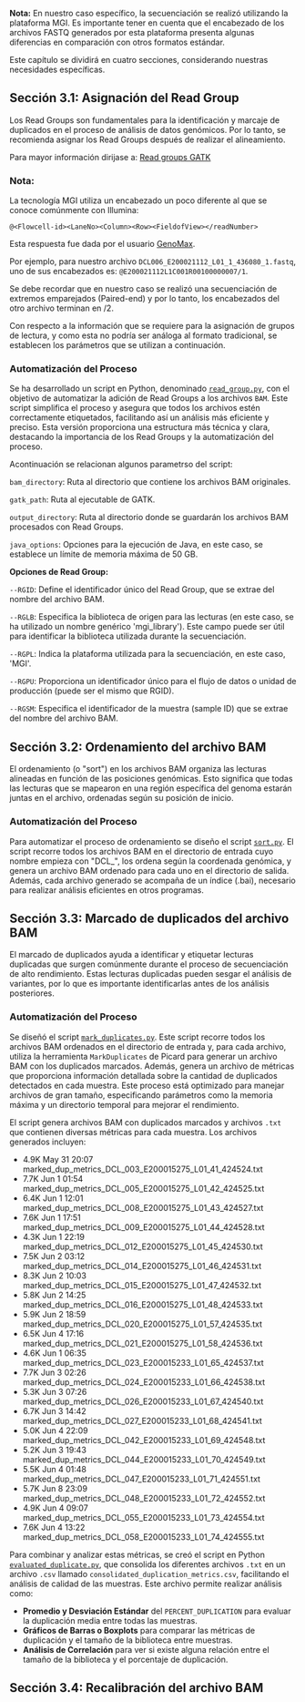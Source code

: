 **Nota:** En nuestro caso específico, la secuenciación se realizó utilizando la plataforma MGI. Es importante tener en cuenta que el encabezado de los archivos FASTQ generados por esta plataforma presenta algunas diferencias en comparación con otros formatos estándar.

Este capítulo se dividirá en cuatro secciones, considerando nuestras necesidades específicas.

## Sección 3.1: Asignación del Read Group

Los Read Groups son fundamentales para la identificación y marcaje de duplicados en el proceso de análisis de datos genómicos. Por lo tanto, se recomienda asignar los Read Groups después de realizar el alineamiento.

Para mayor información dirijase a: [Read groups GATK](https://gatk.broadinstitute.org/hc/en-us/articles/360035890671-Read-groups)

### Nota:

La tecnología MGI utiliza un encabezado un poco diferente al que se conoce comúnmente con Illumina:

`@<Flowcell-id><LaneNo><Column><Row><FieldofView></readNumber>`

Esta respuesta fue dada por el usuario [GenoMax](https://www.seqanswers.com/forum/sequencing-technologies-companies/mgiseq-fka-complete-genomics/326115-g400-fastq-header-description).

Por ejemplo, para nuestro archivo `DCL006_E200021112_L01_1_436080_1.fastq`, uno de sus encabezados es: `@E200021112L1C001R00100000007/1`.

Se debe recordar que en nuestro caso se realizó una secuenciación de extremos emparejados (Paired-end) y por lo tanto, los encabezados del otro archivo terminan en /2.

Con respecto a la información que se requiere para la asignación de grupos de lectura, y como esta no podría ser análoga al formato tradicional, se establecen los parámetros que se utilizan a continuación.


### Automatización del Proceso
Se ha desarrollado un script en Python, denominado [`read_group.py`](read_group.py), con el objetivo de automatizar la adición de Read Groups a los archivos `BAM`. Este script simplifica el proceso y asegura que todos los archivos estén correctamente etiquetados, facilitando así un análisis más eficiente y preciso. Esta versión proporciona una estructura más técnica y clara, destacando la importancia de los Read Groups y la automatización del proceso.

Acontinuación se relacionan algunos parametrso del script: 

`bam_directory`: Ruta al directorio que contiene los archivos BAM originales.

`gatk_path`: Ruta al ejecutable de GATK.

`output_directory`: Ruta al directorio donde se guardarán los archivos BAM procesados con Read Groups.

`java_options`: Opciones para la ejecución de Java, en este caso, se establece un límite de memoria máxima de 50 GB.

**Opciones de Read Group:**

`--RGID`: Define el identificador único del Read Group, que se extrae del nombre del archivo BAM.

`--RGLB`: Especifica la biblioteca de origen para las lecturas (en este caso, se ha utilizado un nombre genérico 'mgi_library'). Este campo puede ser útil para identificar la biblioteca utilizada durante la secuenciación.

`--RGPL`: Indica la plataforma utilizada para la secuenciación, en este caso, 'MGI'.

`--RGPU`: Proporciona un identificador único para el flujo de datos o unidad de producción (puede ser el mismo que RGID).

`--RGSM`: Especifica el identificador de la muestra (sample ID) que se extrae del nombre del archivo BAM.

## Sección 3.2: Ordenamiento del archivo BAM

El ordenamiento (o "sort") en los archivos BAM organiza las lecturas alineadas en función de las posiciones genómicas. Esto significa que todas las lecturas que se mapearon en una región específica del genoma estarán juntas en el archivo, ordenadas según su posición de inicio.

### Automatización del Proceso

Para automatizar el proceso de ordenamiento se diseño el script [`sort.py`](sort.py). El script recorre todos los archivos BAM en el directorio de entrada cuyo nombre empieza con "DCL_", los ordena según la coordenada genómica, y genera un archivo BAM ordenado para cada uno en el directorio de salida. Además, cada archivo generado se acompaña de un índice (.bai), necesario para realizar análisis eficientes en otros programas.

## Sección 3.3: Marcado de duplicados del archivo BAM

El marcado de duplicados ayuda a identificar y etiquetar lecturas duplicadas que surgen comúnmente durante el proceso de secuenciación de alto rendimiento. Estas lecturas duplicadas pueden sesgar el análisis de variantes, por lo que es importante identificarlas antes de los análisis posteriores.

### Automatización del Proceso

Se diseñó el script [`mark_duplicates.py`](mark_duplicates.py). Este script recorre todos los archivos BAM ordenados en el directorio de entrada y, para cada archivo, utiliza la herramienta `MarkDuplicates` de Picard para generar un archivo BAM con los duplicados marcados. Además, genera un archivo de métricas que proporciona información detallada sobre la cantidad de duplicados detectados en cada muestra. Este proceso está optimizado para manejar archivos de gran tamaño, especificando parámetros como la memoria máxima y un directorio temporal para mejorar el rendimiento.

El script genera archivos BAM con duplicados marcados y archivos `.txt` que contienen diversas métricas para cada muestra. Los archivos generados incluyen:

- 4.9K May 31 20:07 marked_dup_metrics_DCL_003_E200015275_L01_41_424524.txt
- 7.7K Jun  1 01:54 marked_dup_metrics_DCL_005_E200015275_L01_42_424525.txt
- 6.4K Jun  1 12:01 marked_dup_metrics_DCL_008_E200015275_L01_43_424527.txt
- 7.6K Jun  1 17:51 marked_dup_metrics_DCL_009_E200015275_L01_44_424528.txt
- 4.3K Jun  1 22:19 marked_dup_metrics_DCL_012_E200015275_L01_45_424530.txt
- 7.5K Jun  2 03:12 marked_dup_metrics_DCL_014_E200015275_L01_46_424531.txt
- 8.3K Jun  2 10:03 marked_dup_metrics_DCL_015_E200015275_L01_47_424532.txt
- 5.8K Jun  2 14:25 marked_dup_metrics_DCL_016_E200015275_L01_48_424533.txt
- 5.9K Jun  2 18:59 marked_dup_metrics_DCL_020_E200015275_L01_57_424535.txt
- 6.5K Jun  4 17:16 marked_dup_metrics_DCL_021_E200015275_L01_58_424536.txt
- 4.6K Jun  1 06:35 marked_dup_metrics_DCL_023_E200015233_L01_65_424537.txt
- 7.7K Jun  3 02:26 marked_dup_metrics_DCL_024_E200015233_L01_66_424538.txt
- 5.3K Jun  3 07:26 marked_dup_metrics_DCL_026_E200015233_L01_67_424540.txt
- 6.7K Jun  3 14:42 marked_dup_metrics_DCL_027_E200015233_L01_68_424541.txt
- 5.0K Jun  4 22:09 marked_dup_metrics_DCL_042_E200015233_L01_69_424548.txt
- 5.2K Jun  3 19:43 marked_dup_metrics_DCL_044_E200015233_L01_70_424549.txt
- 5.5K Jun  4 01:48 marked_dup_metrics_DCL_047_E200015233_L01_71_424551.txt
- 5.7K Jun  8 23:09 marked_dup_metrics_DCL_048_E200015233_L01_72_424552.txt
- 4.9K Jun  4 09:07 marked_dup_metrics_DCL_055_E200015233_L01_73_424554.txt
- 7.6K Jun  4 13:22 marked_dup_metrics_DCL_058_E200015233_L01_74_424555.txt


Para combinar y analizar estas métricas, se creó el script en Python [`evaluated_duplicate.py`](evaluated_duplicate.py), que consolida los diferentes archivos `.txt` en un archivo `.csv` llamado `consolidated_duplication_metrics.csv`, facilitando el análisis de calidad de las muestras. Este archivo permite realizar análisis como:

- **Promedio y Desviación Estándar** del `PERCENT_DUPLICATION` para evaluar la duplicación media entre todas las muestras.
- **Gráficos de Barras o Boxplots** para comparar las métricas de duplicación y el tamaño de la biblioteca entre muestras.
- **Análisis de Correlación** para ver si existe alguna relación entre el tamaño de la biblioteca y el porcentaje de duplicación.


## Sección 3.4: Recalibración del archivo BAM

